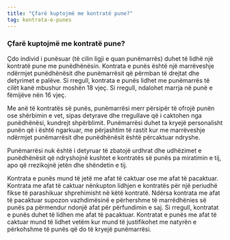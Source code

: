 ```yaml
---
title: "Çfarë kuptojmë me kontratë pune?"
tag: kontrata-e-punes
---
```


### Çfarë kuptojmë me kontratë pune?

Çdo individ i punësuar (të cilin ligji e quan punëmarrës) duhet të lidhë një kontratë pune me punëdhënësin. Kontrata e punës është një marrëveshje ndërmjet punëdhënësit dhe punëmarrësit që përmban të drejtat dhe detyrimet e palëve. Si rregull, kontrata e punës lidhet me punëmarrës të cilët kanë mbushur moshën 18 vjeç. Si rregull, ndalohet marrja në punë e fëmijëve nën 16 vjeç.

Me anë të kontratës së punës, punëmarrësi merr përsipër të ofrojë punën ose shërbimin e vet, sipas detyrave dhe rregullave që i caktohen nga punëdhënësi, kundrejt shpërblimit. Punëmarrësi duhet ta kryejë personalisht punën që i është ngarkuar, me përjashtim të rastit kur me marrëveshje ndërmjet punëmarrësit dhe punëdhënësit është përcaktuar ndryshe.

Punëmarrësi nuk është i detyruar të zbatojë urdhrat dhe udhëzimet e punëdhënësit që ndryshojnë kushtet e kontratës së punës pa miratimin e tij, apo që rrezikojnë jetën dhe shëndetin e tij.

Kontrata e punës mund të jetë me afat të caktuar ose me afat të pacaktuar. Kontrata me afat të caktuar nënkupton lidhjen e kontratës për një periudhë fikse të parashikuar shprehimisht në këtë kontratë. Ndërsa kontrata me afat të pacaktuar supozon vazhdimësinë e përhershme të marrëdhënies së punës pa përmendur ndonjë afat për përfundimin e saj. Si rregull, kontratat e punës duhet të lidhen me afat të pacaktuar. Kontratat e punës me afat të caktuar mund të lidhet vetëm kur mund të justifikohet me natyrën e përkohshme të punës që do të kryejë punëmarrësi.
